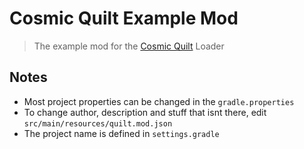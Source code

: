 # Cosmic Quilt Example Mod
> The example mod for the [Cosmic Quilt](https://codeberg.org/CRModders/cosmic-quilt) Loader

## Notes
- Most project properties can be changed in the `gradle.properties`
- To change author, description and stuff that isnt there, edit `src/main/resources/quilt.mod.json`
- The project name is defined in `settings.gradle`